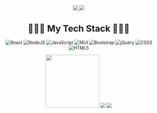 <div align="center">
    <a href="https://luacomtil.github.io/Portfolio/" target="_blank">
    <img src="https://img.shields.io/badge/Portfolio-FF5722?style=for-the-badge&logo=todoist&logoColor=white" target="_blank" />
  </a>
  <a href="https://www.linkedin.com/in/lu%C3%A3/" target="_blank">
    <img src="https://img.shields.io/badge/LinkedIn-0077B5?style=for-the-badge&logo=linkedin&logoColor=white" target="_blank" />
  </a>
</div>

<div align="center"> 

# 👨🏻‍💻 My Tech Stack 👨🏻‍💻
![React](https://img.shields.io/badge/react-%2320232a.svg?style=for-the-badge&logo=react&logoColor=%2361DAFB)
![NodeJS](https://img.shields.io/badge/node.js-6DA55F?style=for-the-badge&logo=node.js&logoColor=white)
![JavaScript](https://img.shields.io/badge/javascript-%23323330.svg?style=for-the-badge&logo=javascript&logoColor=%23F7DF1E)
![MUI](https://img.shields.io/badge/MUI-%230081CB.svg?style=for-the-badge&logo=mui&logoColor=white)
![Bootstrap](https://img.shields.io/badge/bootstrap-%238511FA.svg?style=for-the-badge&logo=bootstrap&logoColor=white)
![jQuery](https://img.shields.io/badge/jquery-%230769AD.svg?style=for-the-badge&logo=jquery&logoColor=white)
![CSS3](https://img.shields.io/badge/css3-%231572B6.svg?style=for-the-badge&logo=css3&logoColor=white)
![HTML5](https://img.shields.io/badge/html5-%23E34F26.svg?style=for-the-badge&logo=html5&logoColor=white)
<!-- https://github.com/Ileriayo/markdown-badges -->
</div>

<div align="center">
  
  <img height=170 src="https://github-readme-stats-git-main-luacomtils-projects.vercel.app/api/top-langs/?username=LuaComTil&height=800px&count_private=true&layout=compact&exclude_repo=github-readme-stats,github-readme-streak-stats&theme=radical&hide=html,css"></img>
    <img src="https://github-readme-stats-git-main-luacomtils-projects.vercel.app/api?username=LuaComTil&hide=prs&show_icons=true&theme=radical"></img>
    <img src="https://github-readme-streak-stats-one-eta.vercel.app?user=LuaComTil&theme=radical&border_radius=4&date_format=j%2Fn%5B%2FY%5D&card_width=834&card_height=160"></img>

</div>

